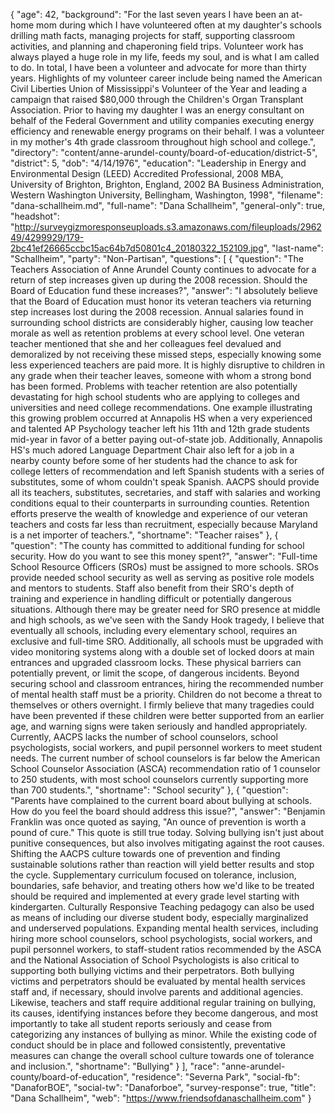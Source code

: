 {
  "age": 42,
  "background": "For the last seven years I have been an at-home mom during which I have volunteered often at my daughter's schools drilling math facts, managing projects for staff, supporting classroom activities, and planning and chaperoning field trips. Volunteer work has always played a huge role in my life, feeds my soul, and is what I am called to do. In total, I have been a volunteer and advocate for more than thirty years. Highlights of my volunteer career include being named the American Civil Liberties Union of Mississippi's Volunteer of the Year and leading a campaign that raised $80,000 through the Children's Organ Transplant Association. Prior to having my daughter I was an energy consultant on behalf of the Federal Government and utility companies executing energy efficiency and renewable energy programs on their behalf. I was a volunteer in my mother's 4th grade classroom throughout high school and college.",
  "directory": "content/anne-arundel-county/board-of-education/district-5",
  "district": 5,
  "dob": "4/14/1976",
  "education": "Leadership in Energy and Environmental Design (LEED) Accredited Professional, 2008 MBA, University of Brighton, Brighton, England, 2002 BA Business Administration, Western Washington University, Bellingham, Washington, 1998",
  "filename": "dana-schallheim.md",
  "full-name": "Dana Schallheim",
  "general-only": true,
  "headshot": "http://surveygizmoresponseuploads.s3.amazonaws.com/fileuploads/296249/4299929/179-2bc41ef26665ccbc15ac64b7d50801c4_20180322_152109.jpg",
  "last-name": "Schallheim",
  "party": "Non-Partisan",
  "questions": [
    {
      "question": "The Teachers Association of Anne Arundel County continues to advocate for a return of step increases given up during the 2008 recession. Should the Board of Education fund these increases?",
      "answer": "I absolutely believe that the Board of Education must honor its veteran teachers via returning step increases lost during the 2008 recession. Annual salaries found in surrounding school districts are considerably higher, causing low teacher morale as well as retention problems at every school level. One veteran teacher mentioned that she and her colleagues feel devalued and demoralized by not receiving these missed steps, especially knowing some less experienced teachers are paid more. It is highly disruptive to children in any grade when their teacher leaves, someone with whom a strong bond has been formed. Problems with teacher retention are also potentially devastating for high school students who are applying to colleges and universities and need college recommendations. One example illustrating this growing problem occurred at Annapolis HS when a very experienced and talented AP Psychology teacher left his 11th and 12th grade students mid-year in favor of a better paying out-of-state job. Additionally, Annapolis HS's much adored Language Department Chair also left for a job in a nearby county before some of her students had the chance to ask for college letters of recommendation and left Spanish students with a series of substitutes, some of whom couldn't speak Spanish. AACPS should provide all its teachers, substitutes, secretaries, and staff with salaries and working conditions equal to their counterparts in surrounding counties. Retention efforts preserve the wealth of knowledge and experience of our veteran teachers and costs far less than recruitment, especially because Maryland is a net importer of teachers.",
      "shortname": "Teacher raises"
    },
    {
      "question": "The county has committed to additional funding for school security. How do you want to see this money spent?",
      "answer": "Full-time School Resource Officers (SROs) must be assigned to more schools. SROs provide needed school security as well as serving as positive role models and mentors to students. Staff also benefit from their SRO's depth of training and experience in handling difficult or potentially dangerous situations. Although there may be greater need for SRO presence at middle and high schools, as we've seen with the Sandy Hook tragedy, I believe that eventually all schools, including every elementary school, requires an exclusive and full-time SRO. Additionally, all schools must be upgraded with video monitoring systems along with a double set of locked doors at main entrances and upgraded classroom locks. These physical barriers can potentially prevent, or limit the scope, of dangerous incidents. Beyond securing school and classroom entrances, hiring the recommended number of mental health staff must be a priority. Children do not become a threat to themselves or others overnight. I firmly believe that many tragedies could have been prevented if these children were better supported from an earlier age, and warning signs were taken seriously and handled appropriately. Currently, AACPS lacks the number of school counselors, school psychologists, social workers, and pupil personnel workers to meet student needs. The current number of school counselors is far below the American School Counselor Association (ASCA) recommendation ratio of 1 counselor to 250 students, with most school counselors currently supporting more than 700 students.",
      "shortname": "School security"
    },
    {
      "question": "Parents have complained to the current board about bullying at schools. How do you feel the board should address this issue?",
      "answer": "Benjamin Franklin was once quoted as saying, \"An ounce of prevention is worth a pound of cure.\" This quote is still true today. Solving bullying isn't just about punitive consequences, but also involves mitigating against the root causes. Shifting the AACPS culture towards one of prevention and finding sustainable solutions rather than reaction will yield better results and stop the cycle. Supplementary curriculum focused on tolerance, inclusion, boundaries, safe behavior, and treating others how we'd like to be treated should be required and implemented at every grade level starting with kindergarten. Culturally Responsive Teaching pedagogy can also be used as means of including our diverse student body, especially marginalized and underserved populations. Expanding mental health services, including hiring more school counselors, school psychologists, social workers, and pupil personnel workers, to staff-student ratios recommended by the ASCA and the National Association of School Psychologists is also critical to supporting both bullying victims and their perpetrators. Both bullying victims and perpetrators should be evaluated by mental health services staff and, if necessary, should involve parents and additional agencies. Likewise, teachers and staff require additional regular training on bullying, its causes, identifying instances before they become dangerous, and most importantly to take all student reports seriously and cease from categorizing any instances of bullying as minor. While the existing code of conduct should be in place and followed consistently, preventative measures can change the overall school culture towards one of tolerance and inclusion.",
      "shortname": "Bullying"
    }
  ],
  "race": "anne-arundel-county/board-of-education",
  "residence": "Severna Park",
  "social-fb": "DanaforBOE",
  "social-tw": "Danaforboe",
  "survey-response": true,
  "title": "Dana Schallheim",
  "web": "https://www.friendsofdanaschallheim.com"
}
